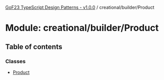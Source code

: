 [GoF23 TypeScript Design Patterns - v1.0.0](../README.md) / creational/builder/Product

# Module: creational/builder/Product

## Table of contents

### Classes

- [Product](../classes/creational_builder_Product.Product.md)
